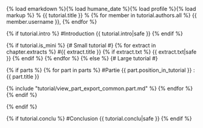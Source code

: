 {% load emarkdown %}{% load humane_date %}{% load profile %}{% load markup %}
% {{ tutorial.title }}
% {% for member in tutorial.authors.all %} {{ member.username }}, {% endfor %}

{% if tutorial.intro %}
#Introduction
{{ tutorial.intro|safe }}
{% endif %}

{% if tutorial.is_mini %}
{# Small tutorial #}
{% for extract in chapter.extracts %}
#{{ extract.title }}
{% if extract.txt %}
{{ extract.txt|safe }}
{% endif %}
{% endfor %}
{% else %}
{# Large tutorial #}

{% if parts %}
{% for part in parts %}
#Partie {{ part.position_in_tutorial }} : {{ part.title }}

{% include "tutorial/view_part_export_common.part.md" %}
{% endfor %}
{% endif %}

{% endif %}

{% if tutorial.conclu %}
#Conclusion
{{ tutorial.conclu|safe }}
{% endif %}